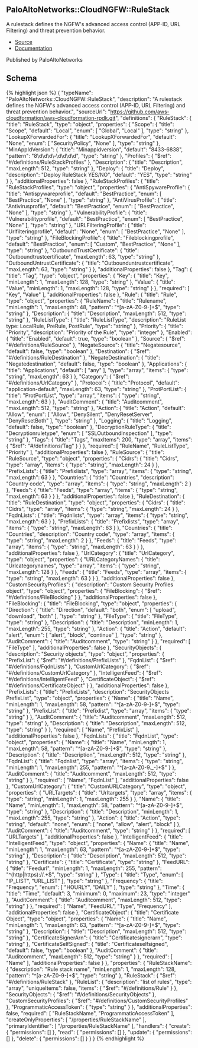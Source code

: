 
## PaloAltoNetworks::CloudNGFW::RuleStack

A rulestack defines the NGFW&#39;s advanced access control (APP-ID, URL Filtering) and threat prevention behavior.

- [Source](https:&#x2F;&#x2F;github.com&#x2F;aws-cloudformation&#x2F;aws-cloudformation-rpdk.git) 
- [Documentation]()

Published by PaloAltoNetworks

## Schema
{% highlight json %}
{
    "typeName": "PaloAltoNetworks::CloudNGFW::RuleStack",
    "description": "A rulestack defines the NGFW's advanced access control (APP-ID, URL Filtering) and threat prevention behavior.",
    "sourceUrl": "https://github.com/aws-cloudformation/aws-cloudformation-rpdk.git",
    "definitions": {
        "RuleStack": {
            "title": "RuleStack",
            "type": "object",
            "properties": {
                "Scope": {
                    "title": "Scope",
                    "default": "Local",
                    "enum": [
                        "Global",
                        "Local"
                    ],
                    "type": "string"
                },
                "LookupXForwardedFor": {
                    "title": "LookupXForwardedFor",
                    "default": "None",
                    "enum": [
                        "SecurityPolicy",
                        "None"
                    ],
                    "type": "string"
                },
                "MinAppIdVersion": {
                    "title": "Minappidversion",
                    "default": "8433-6838",
                    "pattern": "8\\d\\d\\d\\-\\d\\d\\d\\d",
                    "type": "string"
                },
                "Profiles": {
                    "$ref": "#/definitions/RuleStackProfiles"
                },
                "Description": {
                    "title": "Description",
                    "maxLength": 512,
                    "type": "string"
                },
                "Deploy": {
                    "title": "Deploy",
                    "description": "Deploy RuleStack YES/NO",
                    "default": "YES",
                    "type": "string"
                }
            },
            "additionalProperties": false
        },
        "RuleStackProfiles": {
            "title": "RuleStackProfiles",
            "type": "object",
            "properties": {
                "AntiSpywareProfile": {
                    "title": "Antispywareprofile",
                    "default": "BestPractice",
                    "enum": [
                        "BestPractice",
                        "None"
                    ],
                    "type": "string"
                },
                "AntiVirusProfile": {
                    "title": "Antivirusprofile",
                    "default": "BestPractice",
                    "enum": [
                        "BestPractice",
                        "None"
                    ],
                    "type": "string"
                },
                "VulnerabilityProfile": {
                    "title": "Vulnerabilityprofile",
                    "default": "BestPractice",
                    "enum": [
                        "BestPractice",
                        "None"
                    ],
                    "type": "string"
                },
                "URLFilteringProfile": {
                    "title": "Urlfilteringprofile",
                    "default": "None",
                    "enum": [
                        "BestPractice",
                        "None"
                    ],
                    "type": "string"
                },
                "FileBlockingProfile": {
                    "title": "Fileblockingprofile",
                    "default": "BestPractice",
                    "enum": [
                        "Custom",
                        "BestPractice",
                        "None"
                    ],
                    "type": "string"
                },
                "OutboundTrustCertificate": {
                    "title": "Outboundtrustcertificate",
                    "maxLength": 63,
                    "type": "string"
                },
                "OutboundUntrustCertificate": {
                    "title": "Outbounduntrustcertificate",
                    "maxLength": 63,
                    "type": "string"
                }
            },
            "additionalProperties": false
        },
        "Tag": {
            "title": "Tag",
            "type": "object",
            "properties": {
                "Key": {
                    "title": "Key",
                    "minLength": 1,
                    "maxLength": 128,
                    "type": "string"
                },
                "Value": {
                    "title": "Value",
                    "minLength": 1,
                    "maxLength": 128,
                    "type": "string"
                }
            },
            "required": [
                "Key",
                "Value"
            ],
            "additionalProperties": false
        },
        "Rule": {
            "title": "Rule",
            "type": "object",
            "properties": {
                "RuleName": {
                    "title": "Rulename",
                    "minLength": 1,
                    "maxLength": 48,
                    "pattern": "^[a-zA-Z0-9-]+$",
                    "type": "string"
                },
                "Description": {
                    "title": "Description",
                    "maxLength": 512,
                    "type": "string"
                },
                "RuleListType": {
                    "title": "RuleListType",
                    "description": "RuleList type: LocalRule, PreRule, PostRule",
                    "type": "string"
                },
                "Priority": {
                    "title": "Priority",
                    "description": "Priority of the Rule",
                    "type": "integer"
                },
                "Enabled": {
                    "title": "Enabled",
                    "default": true,
                    "type": "boolean"
                },
                "Source": {
                    "$ref": "#/definitions/RuleSource"
                },
                "NegateSource": {
                    "title": "Negatesource",
                    "default": false,
                    "type": "boolean"
                },
                "Destination": {
                    "$ref": "#/definitions/RuleDestination"
                },
                "NegateDestination": {
                    "title": "Negatedestination",
                    "default": false,
                    "type": "boolean"
                },
                "Applications": {
                    "title": "Applications",
                    "default": [
                        "any"
                    ],
                    "type": "array",
                    "items": {
                        "type": "string",
                        "maxLength": 63
                    }
                },
                "Category": {
                    "$ref": "#/definitions/UrlCategory"
                },
                "Protocol": {
                    "title": "Protocol",
                    "default": "application-default",
                    "maxLength": 63,
                    "type": "string"
                },
                "ProtPortList": {
                    "title": "ProtPortList",
                    "type": "array",
                    "items": {
                        "type": "string",
                        "maxLength": 63
                    }
                },
                "AuditComment": {
                    "title": "Auditcomment",
                    "maxLength": 512,
                    "type": "string"
                },
                "Action": {
                    "title": "Action",
                    "default": "Allow",
                    "enum": [
                        "Allow",
                        "DenySilent",
                        "DenyResetServer",
                        "DenyResetBoth"
                    ],
                    "type": "string"
                },
                "Logging": {
                    "title": "Logging",
                    "default": false,
                    "type": "boolean"
                },
                "DecryptionRuleType": {
                    "title": "Decryptionruletype",
                    "enum": [
                        "SSLOutboundInspection"
                    ],
                    "type": "string"
                },
                "Tags": {
                    "title": "Tags",
                    "maxItems": 200,
                    "type": "array",
                    "items": {
                        "$ref": "#/definitions/Tag"
                    }
                }
            },
            "required": [
                "RuleName",
                "RuleListType",
                "Priority"
            ],
            "additionalProperties": false
        },
        "RuleSource": {
            "title": "RuleSource",
            "type": "object",
            "properties": {
                "Cidrs": {
                    "title": "Cidrs",
                    "type": "array",
                    "items": {
                        "type": "string",
                        "maxLength": 24
                    }
                },
                "PrefixLists": {
                    "title": "Prefixlists",
                    "type": "array",
                    "items": {
                        "type": "string",
                        "maxLength": 63
                    }
                },
                "Countries": {
                    "title": "Countries",
                    "description": "Country code",
                    "type": "array",
                    "items": {
                        "type": "string",
                        "maxLength": 2
                    }
                },
                "Feeds": {
                    "title": "Feeds",
                    "type": "array",
                    "items": {
                        "type": "string",
                        "maxLength": 63
                    }
                }
            },
            "additionalProperties": false
        },
        "RuleDestination": {
            "title": "RuleDestination",
            "type": "object",
            "properties": {
                "Cidrs": {
                    "title": "Cidrs",
                    "type": "array",
                    "items": {
                        "type": "string",
                        "maxLength": 24
                    }
                },
                "FqdnLists": {
                    "title": "Fqdnlists",
                    "type": "array",
                    "items": {
                        "type": "string",
                        "maxLength": 63
                    }
                },
                "PrefixLists": {
                    "title": "Prefixlists",
                    "type": "array",
                    "items": {
                        "type": "string",
                        "maxLength": 63
                    }
                },
                "Countries": {
                    "title": "Countries",
                    "description": "Country code",
                    "type": "array",
                    "items": {
                        "type": "string",
                        "maxLength": 2
                    }
                },
                "Feeds": {
                    "title": "Feeds",
                    "type": "array",
                    "items": {
                        "type": "string",
                        "maxLength": 63
                    }
                }
            },
            "additionalProperties": false
        },
        "UrlCategory": {
            "title": "UrlCategory",
            "type": "object",
            "properties": {
                "URLCategoryNames": {
                    "title": "Urlcategorynames",
                    "type": "array",
                    "items": {
                        "type": "string",
                        "maxLength": 128
                    }
                },
                "Feeds": {
                    "title": "Feeds",
                    "type": "array",
                    "items": {
                        "type": "string",
                        "maxLength": 63
                    }
                }
            },
            "additionalProperties": false
        },
        "CustomSecurityProfiles": {
            "description": "Custom Security Profiles object",
            "type": "object",
            "properties": {
                "FileBlocking": {
                    "$ref": "#/definitions/FileBlocking"
                }
            },
            "additionalProperties": false
        },
        "FileBlocking": {
            "title": "FileBlocking",
            "type": "object",
            "properties": {
                "Direction": {
                    "title": "Direction",
                    "default": "both",
                    "enum": [
                        "upload",
                        "download",
                        "both"
                    ],
                    "type": "string"
                },
                "FileType": {
                    "title": "FileType",
                    "type": "string"
                },
                "Description": {
                    "title": "Description",
                    "minLength": 1,
                    "maxLength": 255,
                    "type": "string"
                },
                "Action": {
                    "title": "Action",
                    "default": "alert",
                    "enum": [
                        "alert",
                        "block",
                        "continue"
                    ],
                    "type": "string"
                },
                "AuditComment": {
                    "title": "Auditcomment",
                    "type": "string"
                }
            },
            "required": [
                "FileType"
            ],
            "additionalProperties": false
        },
        "SecurityObjects": {
            "description": "Security objects",
            "type": "object",
            "properties": {
                "PrefixList": {
                    "$ref": "#/definitions/PrefixLists"
                },
                "FqdnList": {
                    "$ref": "#/definitions/FqdnLists"
                },
                "CustomUrlCategory": {
                    "$ref": "#/definitions/CustomUrlCategory"
                },
                "IntelligentFeed": {
                    "$ref": "#/definitions/IntelligentFeed"
                },
                "CertificateObject": {
                    "$ref": "#/definitions/CertificateObject"
                }
            },
            "additionalProperties": false
        },
        "PrefixLists": {
            "title": "PrefixLists",
            "description": "SecurityObjects PrefixList",
            "type": "object",
            "properties": {
                "Name": {
                    "title": "Name",
                    "minLength": 1,
                    "maxLength": 58,
                    "pattern": "^[a-zA-Z0-9-]+$",
                    "type": "string"
                },
                "PrefixList": {
                    "title": "Prefixlist",
                    "type": "array",
                    "items": {
                        "type": "string"
                    }
                },
                "AuditComment": {
                    "title": "Auditcomment",
                    "maxLength": 512,
                    "type": "string"
                },
                "Description": {
                    "title": "Description",
                    "maxLength": 512,
                    "type": "string"
                }
            },
            "required": [
                "Name",
                "PrefixList"
            ],
            "additionalProperties": false
        },
        "FqdnLists": {
            "title": "FqdnList",
            "type": "object",
            "properties": {
                "Name": {
                    "title": "Name",
                    "minLength": 1,
                    "maxLength": 58,
                    "pattern": "^[a-zA-Z0-9-]+$",
                    "type": "string"
                },
                "Description": {
                    "title": "Description",
                    "maxLength": 512,
                    "type": "string"
                },
                "FqdnList": {
                    "title": "Fqdnlist",
                    "type": "array",
                    "items": {
                        "type": "string",
                        "minLength": 1,
                        "maxLength": 255,
                        "pattern": "^[a-zA-Z0-9._-]+$"
                    }
                },
                "AuditComment": {
                    "title": "Auditcomment",
                    "maxLength": 512,
                    "type": "string"
                }
            },
            "required": [
                "Name",
                "FqdnList"
            ],
            "additionalProperties": false
        },
        "CustomUrlCategory": {
            "title": "CustomURLCategory",
            "type": "object",
            "properties": {
                "URLTargets": {
                    "title": "Urltargets",
                    "type": "array",
                    "items": {
                        "type": "string",
                        "minLength": 1,
                        "maxLength": 255
                    }
                },
                "Name": {
                    "title": "Name",
                    "minLength": 1,
                    "maxLength": 58,
                    "pattern": "^[a-zA-Z0-9-]+$",
                    "type": "string"
                },
                "Description": {
                    "title": "Description",
                    "minLength": 1,
                    "maxLength": 255,
                    "type": "string"
                },
                "Action": {
                    "title": "Action",
                    "type": "string",
                    "default": "none",
                    "enum": [
                        "none",
                        "allow",
                        "alert",
                        "block"
                    ]
                },
                "AuditComment": {
                    "title": "Auditcomment",
                    "type": "string"
                }
            },
            "required": [
                "URLTargets"
            ],
            "additionalProperties": false
        },
        "IntelligentFeed": {
            "title": "IntelligentFeed",
            "type": "object",
            "properties": {
                "Name": {
                    "title": "Name",
                    "minLength": 1,
                    "maxLength": 63,
                    "pattern": "^[a-zA-Z0-9-]+$",
                    "type": "string"
                },
                "Description": {
                    "title": "Description",
                    "maxLength": 512,
                    "type": "string"
                },
                "Certificate": {
                    "title": "Certificate",
                    "type": "string"
                },
                "FeedURL": {
                    "title": "Feedurl",
                    "minLength": 1,
                    "maxLength": 255,
                    "pattern": "^(http|https)://.+$",
                    "type": "string"
                },
                "Type": {
                    "title": "Type",
                    "enum": [
                        "IP_LIST",
                        "URL_LIST"
                    ],
                    "type": "string"
                },
                "Frequency": {
                    "title": "Frequency",
                    "enum": [
                        "HOURLY",
                        "DAILY"
                    ],
                    "type": "string"
                },
                "Time": {
                    "title": "Time",
                    "default": 3,
                    "minimum": 0,
                    "maximum": 23,
                    "type": "integer"
                },
                "AuditComment": {
                    "title": "Auditcomment",
                    "maxLength": 512,
                    "type": "string"
                }
            },
            "required": [
                "Name",
                "FeedURL",
                "Type",
                "Frequency"
            ],
            "additionalProperties": false
        },
        "CertificateObject": {
            "title": "Certificate Object",
            "type": "object",
            "properties": {
                "Name": {
                    "title": "Name",
                    "minLength": 1,
                    "maxLength": 63,
                    "pattern": "^[a-zA-Z0-9-]+$",
                    "type": "string"
                },
                "Description": {
                    "title": "Description",
                    "maxLength": 512,
                    "type": "string"
                },
                "CertificateSignerArn": {
                    "title": "Certificatesignerarn",
                    "type": "string"
                },
                "CertificateSelfSigned": {
                    "title": "Certificateselfsigned",
                    "default": false,
                    "type": "boolean"
                },
                "AuditComment": {
                    "title": "Auditcomment",
                    "maxLength": 512,
                    "type": "string"
                }
            },
            "required": [
                "Name"
            ],
            "additionalProperties": false
        }
    },
    "properties": {
        "RuleStackName": {
            "description": "Rule stack name",
            "minLength": 1,
            "maxLength": 128,
            "pattern": "^[a-zA-Z0-9-]+$",
            "type": "string"
        },
        "RuleStack": {
            "$ref": "#/definitions/RuleStack"
        },
        "RuleList": {
            "description": "list of rules",
            "type": "array",
            "uniqueItems": false,
            "items": {
                "$ref": "#/definitions/Rule"
            }
        },
        "SecurityObjects": {
            "$ref": "#/definitions/SecurityObjects"
        },
        "CustomSecurityProfiles": {
            "$ref": "#/definitions/CustomSecurityProfiles"
        },
        "ProgrammaticAccessToken": {
            "type": "string"
        }
    },
    "additionalProperties": false,
    "required": [
        "RuleStackName",
        "ProgrammaticAccessToken"
    ],
    "createOnlyProperties": [
        "/properties/RuleStackName"
    ],
    "primaryIdentifier": [
        "/properties/RuleStackName"
    ],
    "handlers": {
        "create": {
            "permissions": []
        },
        "read": {
            "permissions": []
        },
        "update": {
            "permissions": []
        },
        "delete": {
            "permissions": []
        }
    }
}
{% endhighlight %}
